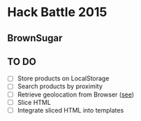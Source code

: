 # Hack Battle 2015

## BrownSugar ##

## TO DO

- [ ] Store products on LocalStorage
- [ ] Search products by proximity
- [ ] Retrieve geolocation from Browser ([see](http://dev.w3.org/geo/api/spec-source.html))
- [ ] Slice HTML
- [ ] Integrate sliced HTML into templates
